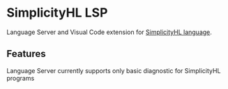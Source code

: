 # SimplicityHL LSP

Language Server and Visual Code extension for [SimplicityHL language](https://simplicity-lang.org/).

## Features

Language Server currently supports only basic diagnostic for SimplicityHL programs


